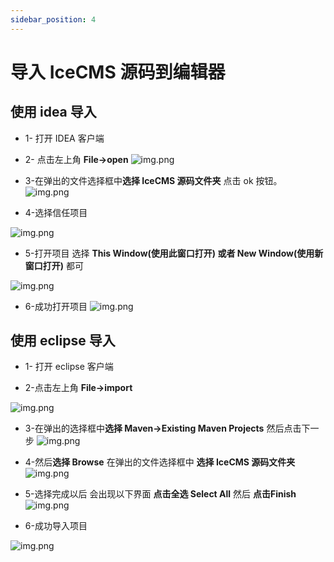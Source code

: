 ```yaml
---
sidebar_position: 4
---
```


# 导入 IceCMS 源码到编辑器

## 使用 idea 导入

* 1- 打开 IDEA 客户端
* 2- 点击左上角 **File->open**
![img.png](/img/icecms/202302/idea/idea_1.png)
  
* 3-在弹出的文件选择框中**选择 IceCMS 源码文件夹** 点击 ok 按钮。
![img.png](/img/icecms/202302/idea/idea_2.png)
  
* 4-选择信任项目

![img.png](/img/icecms/202302/idea/idea_3.png)
  
* 5-打开项目 选择 **This Window(使用此窗口打开) 或者 New Window(使用新窗口打开)** 都可

![img.png](/img/icecms/202302/idea/idea_4.png)
  
* 6-成功打开项目
![img.png](/img/icecms/202302/idea/idea_5.png)
  
## 使用 eclipse 导入
* 1- 打开 eclipse 客户端
  
* 2-点击左上角 **File->import**

![img.png](/img/icecms/202302/eclipse/eclipse_1.png)
  
* 3-在弹出的选择框中**选择 Maven->Existing Maven Projects** 然后点击下一步
![img.png](/img/icecms/202302/eclipse/eclipse_2.png)
  
* 4-然后**选择 Browse** 在弹出的文件选择框中 **选择 IceCMS 源码文件夹** 
![img.png](/img/icecms/202302/eclipse/eclipse_3.png)
  
* 5-选择完成以后 会出现以下界面 **点击全选 Select All**  然后 **点击Finish** 
![img.png](/img/icecms/202302/eclipse/eclipse_4.png)
  
* 6-成功导入项目

![img.png](/img/icecms/202302/eclipse/eclipse_5.png)